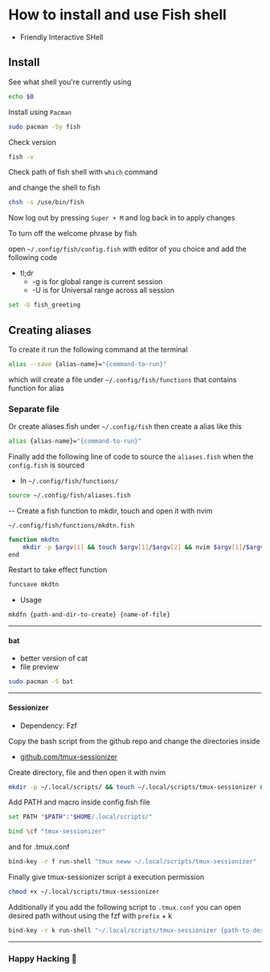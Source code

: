 # How to install and use Fish shell

- Friendly Interactive SHell

## Install

See what shell you're currently using

```sh
echo $0
```

Install using `Pacman`

```sh
sudo pacman -Sy fish
```

Check version

```sh
fish -v
```

Check path of fish shell with `which` command

and change the shell to fish

```sh
chsh -s /use/bin/fish
```

Now log out by pressing `Super + M` and log back in to apply changes

To turn off the welcome phrase by fish

open `~/.config/fish/config.fish` with editor of you choice and add the following code

- tl;dr
  - -g is for global range is current session
  - -U is for Universal range across all session

```sh
set -U fish_greeting
```

## Creating aliases

To create it run the following command at the terminal

```sh
alias --save {alias-name}="{command-to-run}"
```

which will create a file under `~/.config/fish/functions` that contains function for alias

### Separate file

Or create aliases.fish under `~/.config/fish`
then create a alias like this

```sh
alias {alias-name}="{command-to-run}"
```

Finally add the following line of code to source the `aliases.fish` when the `config.fish` is sourced

- In `~/.config/fish/functions/`

```sh
source ~/.config/fish/aliases.fish
```

-- Create a fish function to mkdir, touch and open it with nvim

`~/.config/fish/functions/mkdtn.fish`

```sh
function mkdtn
    mkdir -p $argv[1] && touch $argv[1]/$argv[2] && nvim $argv[1]/$argv[2]
end
```

Restart to take effect function

```sh
funcsave mkdtn
```

- Usage

```sh
mkdfn {path-and-dir-to-create} {name-of-file}
```

---

#### bat

- better version of cat
- file preview

```sh
sudo pacman -S bat
```

---

#### Sessionizer

- Dependency: Fzf

Copy the bash script from the github repo
  and change the directories inside 

- [github.com/tmux-sessionizer](https://github.com/edr3x/tmux-sessionizer)

Create directory, file and then open it with nvim

```sh
mkdir -p ~/.local/scripts/ && touch ~/.local/scripts/tmux-sessionizer && nvim ~/.local/scripts/tmux-sessionizer
```

Add PATH and macro inside config.fish file

```sh
set PATH "$PATH":"$HOME/.local/scripts/"

bind \cf "tmux-sessionizer"
```

and for .tmux.conf

```sh
bind-key -r f run-shell "tmux neww ~/.local/scripts/tmux-sessionizer"
```

Finally give tmux-sessionizer script a execution permission

```sh
chmod +x ~/.local/scripts/tmux-sessionizer
```

Additionally if you add the following script to `.tmux.conf`
you can open desired path without using the fzf with `prefix` + k

```sh
bind-key -r k run-shell "~/.local/scripts/tmux-sessionizer {path-to-desired-directory}"
```

---

### Happy Hacking 🎉
